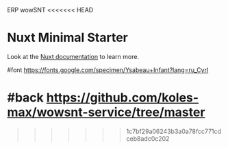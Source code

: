ERP wowSNT
<<<<<<< HEAD

# Nuxt Minimal Starter

Look at the [Nuxt documentation](https://nuxt.com/docs/getting-started/introduction) to learn more.

#font
https://fonts.google.com/specimen/Ysabeau+Infant?lang=ru_Cyrl

#back https://github.com/koles-max/wowsnt-service/tree/master
=======
>>>>>>> 1c7bf29a06243b3a0a78fcc771cdceb8adc0c202
